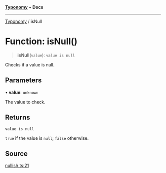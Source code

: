 [**Typonomy**](../README.md) • **Docs**

***

[Typonomy](../globals.md) / isNull

# Function: isNull()

> **isNull**(`value`): `value is null`

Checks if a value is null.

## Parameters

• **value**: `unknown`

The value to check.

## Returns

`value is null`

`true` if the value is `null`; `false` otherwise.

## Source

[nullish.ts:21](https://github.com/softcraft-development/typonomy/blob/bcea019d216cf7f686cf96fe07d66281dfcae070/src/nullish.ts#L21)
